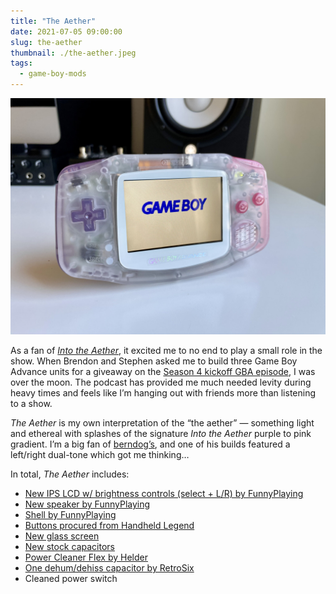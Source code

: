 ```yaml
---
title: "The Aether"
date: 2021-07-05 09:00:00
slug: the-aether
thumbnail: ./the-aether.jpeg
tags:
  - game-boy-mods
---
```


![The Aether](the-aether.jpeg)

As a fan of [_Into the Aether_](https://intothecast.online), it excited me to no end to play a small role in the show. When Brendon and Stephen asked me to build three Game Boy Advance units for a giveaway on the [Season 4 kickoff GBA episode](https://podcasts.apple.com/us/podcast/into-the-aether/id1415546090?i=1000526818592), I was over the moon. The podcast has provided me much needed levity during heavy times and feels like I’m hanging out with friends more than listening to a show.

_The Aether_ is my own interpretation of the “the aether” — something light and ethereal with splashes of the signature _Into the Aether_ purple to pink gradient. I’m a big fan of [berndog’s](https://instagram.com/berndoggers), and one of his builds featured a left/right dual-tone which got me thinking…

In total, _The Aether_ includes:

- [New IPS LCD w/ brightness controls (select + L/R) by FunnyPlaying](https://funnyplaying.com/collections/product/products/gba)
- [New speaker by FunnyPlaying](https://funnyplaying.com/collections/product/products/clear-gba-speaker)
- [Shell by FunnyPlaying](https://funnyplaying.com/collections/product/products/mirror-clear-coustom-shell-for-gba)
- [Buttons procured from Handheld Legend](https://handheldlegend.com/products/game-boy-advance-buttons?variant=34791645577350)
- [New glass screen](https://funnyplaying.com/collections/product/products/centering-lens-for-ips-lcd-gameboy-advance)
- [New stock capacitors](https://console5.com/store/game-boy-advance-smd-cap-kit-gba.html)
- [Power Cleaner Flex by Helder](https://heldergametech.com/shop/gba/gba-power-cleaner-flex-pcb/)
- [One dehum/dehiss capacitor by RetroSix](https://retrosix.co.uk/Dehum-Dehiss-Kit-Game-Boy-Advance-p217244008)
- Cleaned power switch
